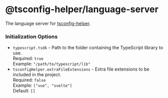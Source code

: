 # @tsconfig-helper/language-server

The language server for [tsconfig-helper](https://github.com/johnsoncodehk/tsconfig-helper).

### Initialization Options

- `typescript.tsdk` - Path to the folder containing the TypeScript library to use. \
  Required: `true` \
  Example: `"/path/to/typescript/lib"`
- `tsconfigHelper.extraFileExtensions` - Extra file extensions to be included in the project. \
  Required: `false` \
  Example: `["vue", "svelte"]` \
  Default: `[]`
